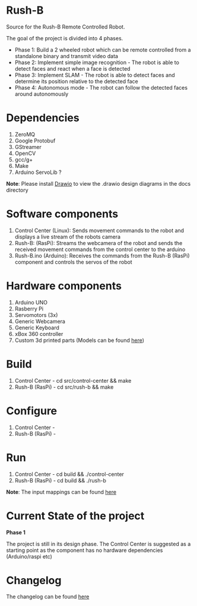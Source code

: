 # Rush-B

Source for the Rush-B Remote Controlled Robot.

The goal of the project is divided into 4 phases.

- Phase 1: Build a 2 wheeled robot which can be remote controlled from a standalone binary and transmit video data
- Phase 2: Implement simple image recognition - The robot is able to detect faces and react when a face is detected
- Phase 3: Implement SLAM - The robot is able to detect faces and determine its position relative to the detected face
- Phase 4: Autonomous mode - The robot can follow the detected faces around autonomously

# Dependencies

1. ZeroMQ
2. Google Protobuf
3. GStreamer
4. OpenCV
5. gcc/g+
6. Make
7. Arduino ServoLib ?

**Note**: Please install [Drawio]() to view the .drawio design diagrams in the docs directory

# Software components

1. Control Center (Linux): Sends movement commands to the robot and displays a live stream of the robots camera
2. Rush-B: (RasPi): Streams the webcamera of the robot and sends the received movement commands from the control center to the arduino
3. Rush-B.ino (Arduino): Receives the commands from the Rush-B (RasPi) component and controls the servos of the robot


# Hardware components

1. Arduino UNO
2. Rasberry Pi
3. Servomotors (3x)
4. Generic Webcamera
5. Generic Keyboard
6. xBox 360 controller
7. Custom 3d printed parts (Models can be found [here](3d-parts-design))

# Build

1. Control Center - cd src/control-center && make
2. Rush-B (RasPi) - cd src/rush-b && make

# Configure

1. Control Center -
2. Rush-B (RasPi) -

# Run

1. Control Center - cd build && ./control-center
2. Rush-B (RasPi) - cd build && ./rush-b

**Note**: The input mappings can be found [here]()

# Current State of the project

**Phase 1**

The project is still in its design phase. The Control Center is suggested as a starting point as the component has no hardware dependencies (Arduino/raspi etc)

# Changelog
The changelog can be found [here]()